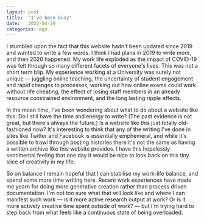 ```yaml
---
layout: post
title:  "I've been busy"
date:   2023-04-29
categories: ego
---
```


I stumbled upon the fact that this website hadn't been updated since 2019 and wanted to write a few words. I think I had plans in 2019 to write more, and then 2020 happened. My work life exploded as the impact of COVID-19 was felt through so many different facets of everyone's lives. This was not a short term blip. My experience working at a University was surely not unique — juggling online teaching, the uncertainty of student engagement and rapid changes to processes, working out how online exams could work without rife cheating, the effect of losing staff members in an already resource constrained environment, and the long lasting ripple effects.

In the mean time, I've been wondering about what to do about a website like this. Do I still have the time and energy to write? (The past evidence is not great, but there's always the future.) Is a website like this just totally old-fashioned now? It's interesting to think that any of the writing I've done in sites like Twitter and Facebook is essentially emphemeral, and while it's possible to trawl through posting histories there it's not the same as having a written archive like this website provides. I have this hopelessly sentimental feeling that one day it would be nice to look back on this tiny slice of creativity in my life.

So on balance I remain hopeful that I can stabilise my work-life balance, and spend some more time writing here. Recent work experiences have made me yearn for doing more generative creation rather than process driven documentation. I'm not too sure what that will look like and where I can manifest such work — is it more active research output at work? Or is it more actively creative time spent outside of work? — but I'm trying hard to step back from what feels like a continuous state of being overloaded.
